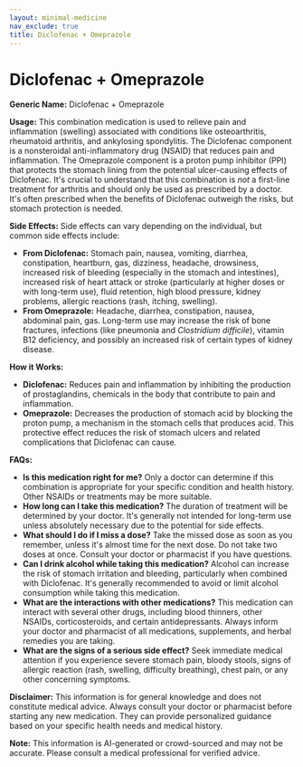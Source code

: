 ```yaml
---
layout: minimal-medicine
nav_exclude: true
title: Diclofenac + Omeprazole
---
```


# Diclofenac + Omeprazole

**Generic Name:** Diclofenac + Omeprazole

**Usage:** This combination medication is used to relieve pain and inflammation (swelling) associated with conditions like osteoarthritis, rheumatoid arthritis, and ankylosing spondylitis.  The Diclofenac component is a nonsteroidal anti-inflammatory drug (NSAID) that reduces pain and inflammation. The Omeprazole component is a proton pump inhibitor (PPI) that protects the stomach lining from the potential ulcer-causing effects of Diclofenac.  It's crucial to understand that this combination is *not* a first-line treatment for arthritis and should only be used as prescribed by a doctor.  It's often prescribed when the benefits of Diclofenac outweigh the risks, but stomach protection is needed.

**Side Effects:**  Side effects can vary depending on the individual, but common side effects include:

* **From Diclofenac:**  Stomach pain, nausea, vomiting, diarrhea, constipation, heartburn, gas, dizziness, headache, drowsiness, increased risk of bleeding (especially in the stomach and intestines), increased risk of heart attack or stroke (particularly at higher doses or with long-term use), fluid retention, high blood pressure, kidney problems, allergic reactions (rash, itching, swelling).
* **From Omeprazole:** Headache, diarrhea, constipation, nausea, abdominal pain, gas.  Long-term use may increase the risk of bone fractures, infections (like pneumonia and *Clostridium difficile*), vitamin B12 deficiency, and possibly an increased risk of certain types of kidney disease.


**How it Works:**

* **Diclofenac:**  Reduces pain and inflammation by inhibiting the production of prostaglandins, chemicals in the body that contribute to pain and inflammation.
* **Omeprazole:** Decreases the production of stomach acid by blocking the proton pump, a mechanism in the stomach cells that produces acid.  This protective effect reduces the risk of stomach ulcers and related complications that Diclofenac can cause.

**FAQs:**

* **Is this medication right for me?** Only a doctor can determine if this combination is appropriate for your specific condition and health history.  Other NSAIDs or treatments may be more suitable.
* **How long can I take this medication?**  The duration of treatment will be determined by your doctor.  It's generally not intended for long-term use unless absolutely necessary due to the potential for side effects.
* **What should I do if I miss a dose?** Take the missed dose as soon as you remember, unless it's almost time for the next dose.  Do not take two doses at once.  Consult your doctor or pharmacist if you have questions.
* **Can I drink alcohol while taking this medication?** Alcohol can increase the risk of stomach irritation and bleeding, particularly when combined with Diclofenac.  It's generally recommended to avoid or limit alcohol consumption while taking this medication.
* **What are the interactions with other medications?** This medication can interact with several other drugs, including blood thinners, other NSAIDs, corticosteroids, and certain antidepressants.  Always inform your doctor and pharmacist of all medications, supplements, and herbal remedies you are taking.
* **What are the signs of a serious side effect?** Seek immediate medical attention if you experience severe stomach pain, bloody stools, signs of allergic reaction (rash, swelling, difficulty breathing), chest pain, or any other concerning symptoms.


**Disclaimer:** This information is for general knowledge and does not constitute medical advice.  Always consult your doctor or pharmacist before starting any new medication.  They can provide personalized guidance based on your specific health needs and medical history.


**Note:** This information is AI-generated or crowd-sourced and may not be accurate. Please consult a medical professional for verified advice.
